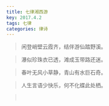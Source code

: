 ```yaml
---
title: 七律湘西游
key: 2017.4.2
tags: 七律
categories: 律诗
---
```


<blockquote class="blockquote-center">闲登峭壁云霞齐，结伴游仙踏野溪。
</blockquote>
<blockquote class="blockquote-center">瀑似珍珠衣已透，滩成玉带路还迷。
</blockquote>
<blockquote class="blockquote-center">春叶无风小草静，青山有水巨石奇。
</blockquote>
<blockquote class="blockquote-center">人生言语少快乐，何不化蝶此处栖。
</blockquote>
<blockquote class="blockquote-center"></br>
</blockquote>
